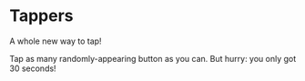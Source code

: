 # Tappers
A whole new way to tap!

Tap as many randomly-appearing button as you can. But hurry: you only got 30 seconds!
